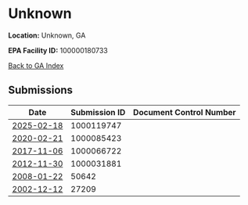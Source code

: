 # Unknown

**Location:** Unknown, GA

**EPA Facility ID:** 100000180733

[Back to GA Index](../../index.md)

## Submissions

| Date | Submission ID | Document Control Number |
|------|--------------|-------------------------|
| [2025-02-18](submissions/1000119747.md) | 1000119747 |  |
| [2020-02-21](submissions/1000085423.md) | 1000085423 |  |
| [2017-11-06](submissions/1000066722.md) | 1000066722 |  |
| [2012-11-30](submissions/1000031881.md) | 1000031881 |  |
| [2008-01-22](submissions/50642.md) | 50642 |  |
| [2002-12-12](submissions/27209.md) | 27209 |  |
